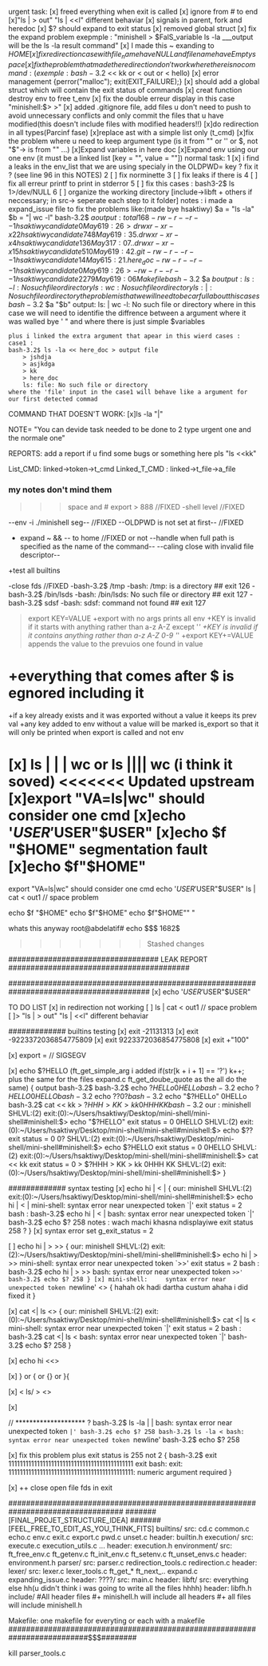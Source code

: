 urgent task:
	[x] freed everything when exit is called
	[x] ignore from # to end  
	[x]"ls | > out" "ls | <<l" different behaviar
	[x]	signals in parent, fork and heredoc
	[x]	$? should expand to exit status
	[x]	removed global struct
	[x] fix the expand problem exepmple : "minishell > $FalS_variable ls -la ___output will be the ls -la result command"
	[x] I made this ~ exanding to $HOME
	[x] fix redirection case with file_name have NULL and file name have Empty space 
	[x] fix the problem that made the redirection don't work where there is no  command: (exemple : bash-3.2$ << kk or < out or < hello)
	[x] error management {perror("malloc");
  							exit(EXIT_FAILURE);}
	[x] should add a global struct which will contain the exit status of commands
	[x] creat function destroy env to free t_env
	[x] fix the double erreur display in this case "minishell:$> >"
	[x] added .gitignore file, add files u don't need to push to avoid unnecessary conflicts
		and only commit the files that u have modified(this doesn't include files with modified headers!!)
	[x]do redirection in all types(Parcinf fase)
	[x]replace ast with a simple list only (t_cmd)
	[x]fix the problem where u need to keep argument type (is it from "" or '' or $, not "$"-> is from "" ...)
	[x]Expand variables in here doc
	[x]Expand env using our one env (it must be a linked list [key = "", value = ""])
normal task:
	1 [x] i find a leaks in the env_list that we are using specialy in the OLDPWD= key ? fix it ? (see line 96 in this NOTES)
	2 [ ] fix norminette
	3 [ ] fix leaks if there is 
	4 [ ] fix all erreur printf to print in stderror
	5 [ ] fix this cases : bash3-2$ ls 1>/dev/NULL
	6 [ ] organize the working directory [include->libft + others if neccessary; in src-> seperate each step to it folder]
notes : i made a expand_issue file to fix the problems like:(made bye hsaktiwy)
	$a = "ls -la"
	$b = "| wc -l"
	bash-3.2$ $a
	output : 
		total 168
		-rw-r--r--   1 hsaktiwy  candidate      0 May  6 19:26         >     
		drwxr-xr-x  22 hsaktiwy  candidate    748 May  6 19:35 .
		drwxr-xr-x   4 hsaktiwy  candidate    136 May  3 17:07 ..
		drwxr-xr-x  15 hsaktiwy  candidate    510 May  6 19:42 .git
		-rw-r--r--   1 hsaktiwy  candidate     14 May  6 15:21 .here_doc
		-rw-r--r--   1 hsaktiwy  candidate      0 May  6 19:26 >
		-rw-r--r--   1 hsaktiwy  candidate   2279 May  6 19:06 Makefile
	bash-3.2$ $a $b
	output :
		ls: -l: No such file or directory
		ls: wc: No such file or directory
		ls: |: No such file or directory
	the problem is that we will need to be carfull about this cases
	bash-3.2$ $a "$b"
	output:
		ls: | wc -l: No such file or directory
	where in this case we will need to identifie the diffrence between a argument where it was walled bye \' \" and where there is just simple $variables

	plus i linked the extra argument that apear in this wierd cases :
	case1 : 
	bash-3.2$ ls -la << here_doc > output file
		> jshdja
		> asjkdga
		> kk
		> here_doc
		ls: file: No such file or directory
	where the 'file' input in the case1 will behave like a argument for our first detected commad

COMMAND THAT DOESN'T WORK:
[x]ls -la "|"

NOTE= "You can devide task needed to be done to 2 type urgent one and the normale one"

REPORTS: add a report if u find some bugs or something here pls 
"ls                  <<kk"

List_CMD: linked->token->t_cmd 
Linked_T_CMD :  linked->t_file->a_file


### my notes don't mind them
>>> space and #
export > 888	//FIXED
-shell level	//FIXED

--env -i ./minishell seg--	//FIXED 
--OLDPWD is not set at first-- //FIXED

+ expand ~ && -- to home //FIXED or not
--handle when full path is specified as the name of the command--
--caling close with invalid file descriptor--

+test all builtins 


-close fds	//FIXED
-bash-3.2$ /tmp
-bash: /tmp: is a directory ## exit 126
-bash-3.2$ /bin/lsds
-bash: /bin/lsds: No such file or directory ## exit 127
-bash-3.2$ sdsf
-bash: sdsf: command not found ## exit 127

>export KEY=VALUE
+export with no args prints all env
+KEY is invalid if it starts with anything rather than a-z A-Z except '_'
+KEY is invalid if it contains anything rather than a-z A-Z 0-9 '_'
+export KEY+=VALUE  appends the value to the prevuios one found in value
# +everything that comes after $ is egnored including it
+if a key already exists and it was exported without a value it keeps its prev val
+any key added to env without a value will be marked is_export so that it will only be printed when export is called and not env



 [x] ls | | | wc or ls |||| wc (i think it soved)
<<<<<<< Updated upstream
 [x]export "VA=ls|wc" should consider one cmd
 [x]echo '$USER'$USER"$USER" 
 [x]echo $f "$HOME" segmentation fault
 [x]echo $f"$HOME"
=======
 export "VA=ls|wc" should consider one cmd
 echo '$USER'$USER"$USER" 
 ls           | cat         <           out1 // space problem

 echo $f "$HOME"
 echo $f"$HOME"
 echo $f"$HOME""                         "

 whats this anyway
 root@abdelatif# echo $$$
 1682$
>>>>>>> Stashed changes

################################## LEAK REPORT #########################################

########################################################################################
 [x] echo '$USER'$USER"$USER" 

 TO DO LIST
 [x] in redirection not working
 [ ] ls           | cat         <           out1 // space problem
 [ ]> "ls | > out" "ls | <<l" different behaviar

############# builtins testing
[x] exit -21131313
[x] exit -9223372036854775809
[x] exit 9223372036854775808
[x] exit +"100"

[x] export = // SIGSEGV

[x] echo $?HELLO (ft_get_simple_arg i added if(str[k + i + 1] == '?') k++; plus the same for the files expand.c ft_get_doube_quote as the all do the same)
{
output bash-3.2$
	bash-3.2$ echo $?HELLo
	0HELLo
	bash-3.2$ echo $?HELLO
	0HELLO
	bash-3.2$ echo $??
	0?
	bash-3.2$ echo "$?HELLo"
	0HELLo
	bash-3.2$ cat << kk
	> $?HHH
	> KK
	> kk
	0HHH
	KK
	bash-3.2$
our : minishell
	SHLVL:(2) exit:(0):~/Users/hsaktiwy/Desktop/mini-shell/mini-shell#minishell:$> echo "$?HELLO"
	exit status = 0
	0HELLO
	SHLVL:(2) exit:(0):~/Users/hsaktiwy/Desktop/mini-shell/mini-shell#minishell:$> echo $??
	exit status = 0
	0?
	SHLVL:(2) exit:(0):~/Users/hsaktiwy/Desktop/mini-shell/mini-shell#minishell:$> echo $?HELLO
	exit status = 0
	0HELLO
	SHLVL:(2) exit:(0):~/Users/hsaktiwy/Desktop/mini-shell/mini-shell#minishell:$> cat << kk
	exit status = 0
	> $?HHH
	> KK
	> kk
	0HHH
	KK
	SHLVL:(2) exit:(0):~/Users/hsaktiwy/Desktop/mini-shell/mini-shell#minishell:$> 
}

############# syntax testing
[x] echo hi | < |
{
our: minishell
	SHLVL:(2) exit:(0):~/Users/hsaktiwy/Desktop/mini-shell/mini-shell#minishell:$> echo hi | < |
	mini-shell:     syntax error near unexpected token `|'
	exit status = 2
bash :
	bash-3.2$ echo hi | < |
	bash: syntax error near unexpected token `|'
	bash-3.2$ echo $?
	258
notes : 
	wach machi khasna ndisplayiwe exit status 258 ?
}
[x] syntax error  set g_exit_status = 2 

[ ] echo hi | > >>
{
our: minishell
	SHLVL:(2) exit:(2):~/Users/hsaktiwy/Desktop/mini-shell/mini-shell#minishell:$> echo hi | > >>
	mini-shell:     syntax error near unexpected token `>>'
	exit status = 2
bash :
	bash-3.2$ echo hi | > >>
	bash: syntax error near unexpected token `>>'
	bash-3.2$ echo $?
	258
}
[x] mini-shell:     syntax error near unexpected token `newline' <<what are the extra spaces>>
{
	hahah ok hadi dartha custum ahaha i did fixed it 
}

[x] cat    <| ls    <<should be erorr>>
{
our: minishell
	SHLVL:(2) exit:(0):~/Users/hsaktiwy/Desktop/mini-shell/mini-shell#minishell:$> cat    <| ls    <
	mini-shell: syntax error near unexpected token `|'
	exit status = 2
bash : 
	bash-3.2$ cat    <| ls    <
	bash: syntax error near unexpected token `|'
	bash-3.2$ echo $?
	258
}

[x]  echo hi <<>

[x] } or { or {} or }{

[x] < ls/ > 		<<nothing should be passed to execution>>

[x] <ls>

// ********************  ?
bash-3.2$ ls -la | | 
bash: syntax error near unexpected token `|'
bash-3.2$ echo $?
258
bash-3.2$ ls -la <
bash: syntax error near unexpected token `newline'
bash-3.2$ echo $?
258

[x] fix this problem plus exit status is 255 not 2
{
bash-3.2$ exit 11111111111111111111111111111111111111111111
exit
bash: exit: 11111111111111111111111111111111111111111111: numeric argument required
}

[x] ++ close open file fds in exit

##################################################################################
#######[FINAL_PROJET_STRUCTURE_IDEA]
#######[FEEL_FREE_TO_EDIT_AS_YOU_THINK_FITS]
builtins/
	src: cd.c common.c echo.c env.c exit.c export.c pwd.c unset.c
	header: builtin.h
execution/
	src: execute.c execution_utils.c ...
	header: execution.h
environment/
	src: ft_free_env.c ft_getenv.c ft_init_env.c ft_setenv.c ft_unset_envs.c
	header: environment.h
parser/
	src: parser.c redirection_tools.c redirection.c
	header:
lexer/
	src: lexer.c lexer_tools.c ft_get_* ft_next_.. expand.c expanding_issue.c
	header:
????/
	src: main.c 
	header: 
libft/
	src: everything else hh(u didn't think i was going to write all the files hhhh)
	header: libfh.h
include/
	#All header files
	#+ minishell.h will include all headers
	#+ all files will include minishell.h

Makefile: one makefile for everyting or each with a makefile
##########################################################################$$$########

kill parser_tools.c